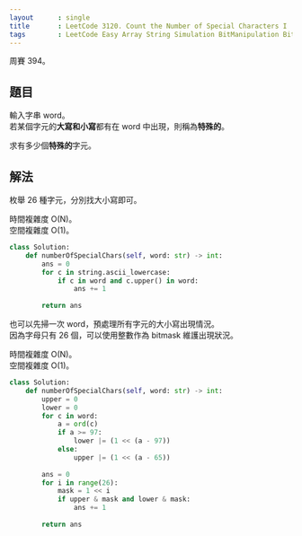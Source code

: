 ```yaml
---
layout      : single
title       : LeetCode 3120. Count the Number of Special Characters I
tags        : LeetCode Easy Array String Simulation BitManipulation Bitmask
---
```

周賽 394。

## 題目

輸入字串 word。  
若某個字元的**大寫和小寫**都有在 word 中出現，則稱為**特殊的**。  

求有多少個**特殊的**字元。  

## 解法

枚舉 26 種字元，分別找大小寫即可。  

時間複雜度 O(N)。  
空間複雜度 O(1)。  

```python
class Solution:
    def numberOfSpecialChars(self, word: str) -> int:
        ans = 0 
        for c in string.ascii_lowercase:
            if c in word and c.upper() in word:
                ans += 1
                
        return ans
```

也可以先掃一次 word，預處理所有字元的大小寫出現情況。  
因為字母只有 26 個，可以使用整數作為 bitmask 維護出現狀況。  

時間複雜度 O(N)。  
空間複雜度 O(1)。  

```python
class Solution:
    def numberOfSpecialChars(self, word: str) -> int:
        upper = 0
        lower = 0
        for c in word:
            a = ord(c)
            if a >= 97: 
                lower |= (1 << (a - 97))
            else:
                upper |= (1 << (a - 65))
        
        ans = 0
        for i in range(26):
            mask = 1 << i
            if upper & mask and lower & mask:
                ans += 1
                
        return ans
```
